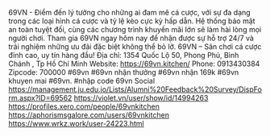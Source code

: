 69VN - Điểm đến lý tưởng cho những ai đam mê cá cược, với sự đa dạng trong các loại hình cá cược và tỷ lệ kèo cực kỳ hấp dẫn. Hệ thống bảo mật an toàn tuyệt đối, cùng các chương trình khuyến mãi lớn sẽ làm hài lòng mọi người chơi. Tham gia 69VN ngay hôm nay để nhận được sự hỗ trợ 24/7 và trải nghiệm những ưu đãi đặc biệt không thể bỏ lỡ. 69VN – Sân chơi cá cược đỉnh cao, uy tín hàng đầu!
Địa chỉ: 1354 Quốc Lộ 50, Phong Phú, Bình Chánh , Tp Hồ Chí Minh
Website: https://69vn.kitchen/
Phone: 0913430384
Zipcode: 700000
#69vn #69vn nhận thưởng #69vn nhận 169k #69vn khuyen mai #69vn. #nhập code 69vn
Social
https://management.ju.edu.jo/Lists/Alumni%20Feedback%20Survey/DispForm.aspx?ID=69562
https://violet.vn/user/show/id/14994263
https://profiles.xero.com/people/69vnkitchen
https://aphorismsgalore.com/users/69vnkitchen
https://www.wrkz.work/user-24223.html